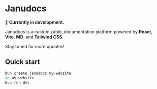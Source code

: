 # Janudocs

🚧 **Currently in development.**

Janudocs is a customizable, documentation platform powered by **React**, **Vite**, **MD**, and **Tailwind CSS**.

Stay tuned for more updates!

## Quick start

```bash
bun create janudocs my-website
cd my-website
bun run dev
